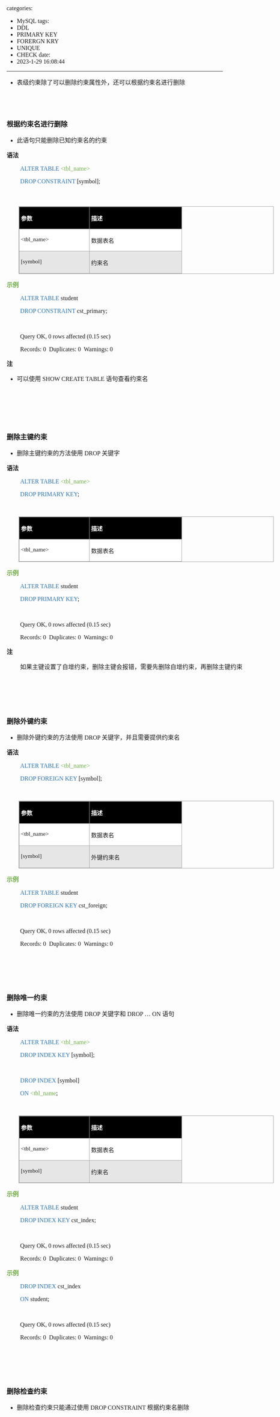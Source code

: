 categories:
- MySQL
tags:
- DDL
- PRIMARY KEY
- FORERGN KRY
- UNIQUE
- CHECK
date:
- 2023-1-29 16:08:44
---

<html xmlns:o="urn:schemas-microsoft-com:office:office"
xmlns:dt="uuid:C2F41010-65B3-11d1-A29F-00AA00C14882"
xmlns="http://www.w3.org/TR/REC-html40">

<head>
<meta http-equiv=Content-Type content="text/html; charset=utf-8">
<meta name=ProgId content=OneNote.File>
<meta name=Generator content="Microsoft OneNote 15">
</head>

<body lang=zh-CN style='font-family:"Microsoft YaHei UI";font-size:12.0pt'>
<!--StartFragment-->

<div style='direction:ltr;border-width:100%'>

<div style='direction:ltr;margin-top:0in;margin-left:0in;width:7.068in'>

<div style='direction:ltr;margin-top:0in;margin-left:0in;width:7.068in'>

<ul type=disc style='direction:ltr;unicode-bidi:embed;margin-top:0in;
 margin-bottom:0in'>
 <li style='margin-top:0;margin-bottom:0;vertical-align:middle'><span
     style='font-family:"Microsoft YaHei UI";font-size:12.0pt'>表级约束除了可以删除约束属性外，还可以根据约束名进行删除</span></li>
</ul>

<p style='margin-left:.375in;font-family:"Comic Sans MS";font-size:
12.0pt'>&nbsp;</p>

<p style='font-family:"Comic Sans MS";font-size:12.0pt'>&nbsp;</p>

<p style='font-family:"Microsoft YaHei UI";font-size:13.5pt'><span
style='font-weight:bold'>根据约束名进行删除</span></p>

<ul type=disc style='direction:ltr;unicode-bidi:embed;margin-top:0in;
 margin-bottom:0in'>
 <li style='margin-top:0;margin-bottom:0;vertical-align:middle'><span
     style='font-family:"Microsoft YaHei UI";font-size:12.0pt'>此语句只能删除已知约束名的约束</span></li>
</ul>

<p style='font-family:"Microsoft YaHei UI";font-size:12.0pt'><span
style='font-weight:bold'>语法</span></p>

<p style='margin-left:.375in;font-family:"Comic Sans MS";font-size:
12.0pt' lang=en-US><span style='color:#2E75B5'>ALTER TABLE </span><span
style='color:#70AD47'>&lt;tbl_name&gt; </span></p>

<p style='margin-left:.375in;font-family:"Comic Sans MS";font-size:
12.0pt' lang=en-US><span style='color:#2E75B5'>DROP CONSTRAINT</span> [symbol];</p>

<p style='margin-left:.375in;font-family:"Comic Sans MS";font-size:
13.5pt'>&nbsp;</p>

<div style='direction:ltr'>

<table border=1 cellpadding=0 cellspacing=0 valign=top style='direction:ltr;
 border-collapse:collapse;border-style:solid;border-color:#A3A3A3;border-width:
 1pt;margin-left:.3333in' title="" summary="">
 <tr>
  <td style='border-style:solid;border-color:#A3A3A3;border-width:1pt;
  background-color:black;vertical-align:top;width:1.8541in;padding:2.0pt 3.0pt 2.0pt 3.0pt'>
  <p style='font-family:"Microsoft YaHei UI";font-size:11.5pt;
  color:white'><span style='font-weight:bold'>参数</span></p>
  </td>
  <td style='border-style:solid;border-color:#A3A3A3;border-width:1pt;
  background-color:black;vertical-align:top;width:2.468in;padding:2.0pt 3.0pt 2.0pt 3.0pt'>
  <p style='font-size:11.5pt;color:white'><span style='font-weight:
  bold;font-family:"Microsoft YaHei UI"' lang=zh-CN>描述</span><span
  style='font-weight:bold;font-family:"Comic Sans MS"' lang=en-US> </span></p>
  </td>
 </tr>
 <tr>
  <td style='border-style:solid;border-color:#A3A3A3;border-width:1pt;
  background-color:white;vertical-align:top;width:1.8541in;padding:2.0pt 3.0pt 2.0pt 3.0pt'>
  <p style='font-family:"Comic Sans MS";font-size:11.5pt'><span
  lang=en-US>&lt;</span><span lang=zh-CN>tbl_name</span><span lang=en-US>&gt;</span></p>
  </td>
  <td style='border-style:solid;border-color:#A3A3A3;border-width:1pt;
  background-color:white;vertical-align:top;width:2.468in;padding:2.0pt 3.0pt 2.0pt 3.0pt'>
  <p style='font-family:"Microsoft YaHei UI";font-size:11.5pt'>数据表名</p>
  </td>
 </tr>
 <tr>
  <td style='border-style:solid;border-color:#A3A3A3;border-width:1pt;
  background-color:#E7E6E6;vertical-align:top;width:1.8541in;padding:2.0pt 3.0pt 2.0pt 3.0pt'>
  <p style='font-family:"Comic Sans MS";font-size:11.5pt'
  lang=en-US>[symbol]</p>
  </td>
  <td style='border-style:solid;border-color:#A3A3A3;border-width:1pt;
  background-color:#E7E6E6;vertical-align:top;width:2.468in;padding:2.0pt 3.0pt 2.0pt 3.0pt'>
  <p style='font-family:"Microsoft YaHei UI";font-size:11.5pt'>约束名</p>
  </td>
 </tr>
</table>

</div>

<p style='font-family:"Microsoft YaHei UI";font-size:12.0pt;
color:#70AD47'><span style='font-weight:bold'>示例</span></p>

<p style='margin-left:.375in;font-family:"Comic Sans MS";font-size:
12.0pt' lang=en-US><span style='color:#2E75B5'>ALTER TABLE</span> student</p>

<p style='margin-left:.375in;font-family:"Comic Sans MS";font-size:
12.0pt' lang=en-US><span style='color:#2E75B5'>DROP CONSTRAINT</span>
cst_primary;</p>

<p style='margin-left:.375in;font-family:"Comic Sans MS";font-size:
12.0pt' lang=en-US>&nbsp;</p>

<p style='margin-left:.375in;font-family:"Comic Sans MS";font-size:
12.0pt'>Query OK, 0 rows affected (0.15 sec)</p>

<p style='margin-left:.375in;font-family:"Comic Sans MS";font-size:
12.0pt'>Records: 0<span style='mso-spacerun:yes'>  </span>Duplicates: 0<span
style='mso-spacerun:yes'>  </span>Warnings: 0</p>

<p style='font-family:"Microsoft YaHei UI";font-size:12.0pt'><span
style='font-weight:bold'>注</span></p>

<ul type=disc style='direction:ltr;unicode-bidi:embed;margin-top:0in;
 margin-bottom:0in'>
 <li style='margin-top:0;margin-bottom:0;vertical-align:middle'><span
     style='font-family:"Microsoft YaHei UI";font-size:12.0pt' lang=zh-CN>可以使用</span><span
     style='font-family:"Comic Sans MS";font-size:12.0pt' lang=en-US> </span><span
     style='font-family:"Comic Sans MS";font-size:12.0pt' lang=zh-CN>SHOW
     CREATE TABLE</span><span style='font-family:"Comic Sans MS";font-size:
     12.0pt' lang=en-US> </span><span style='font-family:"Microsoft YaHei UI";
     font-size:12.0pt' lang=zh-CN>语句查看约束名</span><span style='font-family:"Comic Sans MS";
     font-size:12.0pt' lang=en-US> </span></li>
</ul>

<p style='font-family:"Comic Sans MS";font-size:12.0pt;color:#70AD47'>&nbsp;</p>

<p style='margin-left:.375in;font-family:"Comic Sans MS";font-size:
13.5pt'>&nbsp;</p>

<p style='margin-left:.375in;font-family:"Comic Sans MS";font-size:
13.5pt'>&nbsp;</p>

<p style='font-family:"Microsoft YaHei UI";font-size:13.5pt'><span
style='font-weight:bold'>删除主键约束</span></p>

<ul type=disc style='direction:ltr;unicode-bidi:embed;margin-top:0in;
 margin-bottom:0in'>
 <li style='margin-top:0;margin-bottom:0;vertical-align:middle'><span
     style='font-family:"Microsoft YaHei UI";font-size:12.0pt' lang=zh-CN>删除主键约束的方法使用</span><span
     style='font-family:"Comic Sans MS";font-size:12.0pt' lang=en-US> DROP </span><span
     style='font-family:"Microsoft YaHei UI";font-size:12.0pt' lang=zh-CN>关键字</span></li>
</ul>

<p style='font-family:"Microsoft YaHei UI";font-size:12.0pt'><span
style='font-weight:bold'>语法</span></p>

<p style='margin-left:.375in;font-family:"Comic Sans MS";font-size:
12.0pt' lang=en-US><span style='color:#2E75B5'>ALTER TABLE </span><span
style='color:#70AD47'>&lt;tbl_name&gt; </span></p>

<p style='margin-left:.375in;font-family:"Comic Sans MS";font-size:
12.0pt' lang=en-US><span style='color:#2E75B5'>DROP PRIMARY KEY</span>;</p>

<p style='margin-left:.375in;font-family:"Comic Sans MS";font-size:
12.0pt' lang=en-US>&nbsp;</p>

<div style='direction:ltr'>

<table border=1 cellpadding=0 cellspacing=0 valign=top style='direction:ltr;
 border-collapse:collapse;border-style:solid;border-color:#A3A3A3;border-width:
 1pt;margin-left:.3333in' title="" summary="">
 <tr>
  <td style='border-style:solid;border-color:#A3A3A3;border-width:1pt;
  background-color:black;vertical-align:top;width:1.8541in;padding:2.0pt 3.0pt 2.0pt 3.0pt'>
  <p style='font-family:"Microsoft YaHei UI";font-size:11.5pt;
  color:white'><span style='font-weight:bold'>参数</span></p>
  </td>
  <td style='border-style:solid;border-color:#A3A3A3;border-width:1pt;
  background-color:black;vertical-align:top;width:2.468in;padding:2.0pt 3.0pt 2.0pt 3.0pt'>
  <p style='font-size:11.5pt;color:white'><span style='font-weight:
  bold;font-family:"Microsoft YaHei UI"' lang=zh-CN>描述</span><span
  style='font-weight:bold;font-family:"Comic Sans MS"' lang=en-US> </span></p>
  </td>
 </tr>
 <tr>
  <td style='border-style:solid;border-color:#A3A3A3;border-width:1pt;
  background-color:white;vertical-align:top;width:1.8541in;padding:2.0pt 3.0pt 2.0pt 3.0pt'>
  <p style='font-family:"Comic Sans MS";font-size:11.5pt'><span
  lang=en-US>&lt;</span><span lang=zh-CN>tbl_name</span><span lang=en-US>&gt;</span></p>
  </td>
  <td style='border-style:solid;border-color:#A3A3A3;border-width:1pt;
  background-color:white;vertical-align:top;width:2.468in;padding:2.0pt 3.0pt 2.0pt 3.0pt'>
  <p style='font-family:"Microsoft YaHei UI";font-size:11.5pt'>数据表名</p>
  </td>
 </tr>
</table>

</div>

<p style='font-family:"Microsoft YaHei UI";font-size:12.0pt;
color:#70AD47'><span style='font-weight:bold'>示例</span></p>

<p style='margin-left:.375in;font-family:"Comic Sans MS";font-size:
12.0pt' lang=en-US><span style='color:#2E75B5'>ALTER TABLE</span> student</p>

<p style='margin-left:.375in;font-family:"Comic Sans MS";font-size:
12.0pt' lang=en-US><span style='color:#2E75B5'>DROP PRIMARY KEY</span>;</p>

<p style='margin-left:.375in;font-family:"Comic Sans MS";font-size:
12.0pt' lang=en-US>&nbsp;</p>

<p style='margin-left:.375in;font-family:"Comic Sans MS";font-size:
12.0pt'>Query OK, 0 rows affected (0.15 sec)</p>

<p style='margin-left:.375in;font-family:"Comic Sans MS";font-size:
12.0pt'>Records: 0<span style='mso-spacerun:yes'>  </span>Duplicates: 0<span
style='mso-spacerun:yes'>  </span>Warnings: 0</p>

<p style='font-family:"Microsoft YaHei UI";font-size:12.0pt'><span
style='font-weight:bold'>注</span></p>

<p style='margin-left:.375in;font-family:"Microsoft YaHei UI";
font-size:12.0pt'>如果主键设置了自增约束，删除主键会报错，需要先删除自增约束，再删除主键约束</p>

<p style='font-family:"Comic Sans MS";font-size:12.0pt'>&nbsp;</p>

<p style='font-family:"Comic Sans MS";font-size:12.0pt'>&nbsp;</p>

<p style='font-family:"Comic Sans MS";font-size:12.0pt'>&nbsp;</p>

<p style='font-family:"Microsoft YaHei UI";font-size:13.5pt'><span
style='font-weight:bold'>删除外键约束</span></p>

<ul type=disc style='direction:ltr;unicode-bidi:embed;margin-top:0in;
 margin-bottom:0in'>
 <li style='margin-top:0;margin-bottom:0;vertical-align:middle'><span
     style='font-family:"Microsoft YaHei UI";font-size:12.0pt' lang=zh-CN>删除外键约束的方法使用</span><span
     style='font-family:"Comic Sans MS";font-size:12.0pt' lang=en-US> DROP </span><span
     style='font-family:"Microsoft YaHei UI";font-size:12.0pt' lang=zh-CN>关键字，并且需要提供约束名</span></li>
</ul>

<p style='font-family:"Microsoft YaHei UI";font-size:12.0pt'><span
style='font-weight:bold'>语法</span></p>

<p style='margin-left:.375in;font-family:"Comic Sans MS";font-size:
12.0pt' lang=en-US><span style='color:#2E75B5'>ALTER TABLE </span><span
style='color:#70AD47'>&lt;tbl_name&gt; </span></p>

<p style='margin-left:.375in;font-family:"Comic Sans MS";font-size:
12.0pt'><span style='color:#2E75B5' lang=en-US>DROP FOREIGN KEY </span><span
lang=en-US>[</span><span lang=zh-CN>symbol</span><span lang=en-US>];</span></p>

<p style='margin-left:.375in;font-family:"Comic Sans MS";font-size:
12.0pt' lang=en-US>&nbsp;</p>

<div style='direction:ltr'>

<table border=1 cellpadding=0 cellspacing=0 valign=top style='direction:ltr;
 border-collapse:collapse;border-style:solid;border-color:#A3A3A3;border-width:
 1pt;margin-left:.3333in' title="" summary="">
 <tr>
  <td style='border-style:solid;border-color:#A3A3A3;border-width:1pt;
  background-color:black;vertical-align:top;width:1.8541in;padding:2.0pt 3.0pt 2.0pt 3.0pt'>
  <p style='font-family:"Microsoft YaHei UI";font-size:11.5pt;
  color:white'><span style='font-weight:bold'>参数</span></p>
  </td>
  <td style='border-style:solid;border-color:#A3A3A3;border-width:1pt;
  background-color:black;vertical-align:top;width:2.468in;padding:2.0pt 3.0pt 2.0pt 3.0pt'>
  <p style='font-size:11.5pt;color:white'><span style='font-weight:
  bold;font-family:"Microsoft YaHei UI"' lang=zh-CN>描述</span><span
  style='font-weight:bold;font-family:"Comic Sans MS"' lang=en-US> </span></p>
  </td>
 </tr>
 <tr>
  <td style='border-style:solid;border-color:#A3A3A3;border-width:1pt;
  background-color:white;vertical-align:top;width:1.8541in;padding:2.0pt 3.0pt 2.0pt 3.0pt'>
  <p style='font-family:"Comic Sans MS";font-size:11.5pt'><span
  lang=en-US>&lt;</span><span lang=zh-CN>tbl_name</span><span lang=en-US>&gt;</span></p>
  </td>
  <td style='border-style:solid;border-color:#A3A3A3;border-width:1pt;
  background-color:white;vertical-align:top;width:2.468in;padding:2.0pt 3.0pt 2.0pt 3.0pt'>
  <p style='font-family:"Microsoft YaHei UI";font-size:11.5pt'>数据表名</p>
  </td>
 </tr>
 <tr>
  <td style='border-style:solid;border-color:#A3A3A3;border-width:1pt;
  background-color:#E7E6E6;vertical-align:top;width:1.8541in;padding:2.0pt 3.0pt 2.0pt 3.0pt'>
  <p style='font-family:"Comic Sans MS";font-size:11.5pt'
  lang=en-US>[symbol]</p>
  </td>
  <td style='border-style:solid;border-color:#A3A3A3;border-width:1pt;
  background-color:#E7E6E6;vertical-align:top;width:2.468in;padding:2.0pt 3.0pt 2.0pt 3.0pt'>
  <p style='font-family:"Microsoft YaHei UI";font-size:11.5pt'>外键约束名</p>
  </td>
 </tr>
</table>

</div>

<p style='font-family:"Microsoft YaHei UI";font-size:12.0pt;
color:#70AD47'><span style='font-weight:bold'>示例</span></p>

<p style='margin-left:.375in;font-family:"Comic Sans MS";font-size:
12.0pt' lang=en-US><span style='color:#2E75B5'>ALTER TABLE</span> student</p>

<p style='margin-left:.375in;font-family:"Comic Sans MS";font-size:
12.0pt' lang=en-US><span style='color:#2E75B5'>DROP FOREIGN KEY</span>
cst_foreign;</p>

<p style='font-family:"Comic Sans MS";font-size:12.0pt' lang=en-US>&nbsp;</p>

<p style='margin-left:.375in;font-family:"Comic Sans MS";font-size:
12.0pt'>Query OK, 0 rows affected (0.15 sec)</p>

<p style='margin-left:.375in;font-family:"Comic Sans MS";font-size:
12.0pt'>Records: 0<span style='mso-spacerun:yes'>  </span>Duplicates: 0<span
style='mso-spacerun:yes'>  </span>Warnings: 0</p>

<p style='font-family:"Comic Sans MS";font-size:12.0pt'>&nbsp;</p>

<p style='font-family:"Comic Sans MS";font-size:12.0pt'>&nbsp;</p>

<p style='font-family:"Comic Sans MS";font-size:12.0pt'>&nbsp;</p>

<p style='font-family:"Microsoft YaHei UI";font-size:13.5pt'><span
style='font-weight:bold'>删除唯一约束</span></p>

<ul type=disc style='direction:ltr;unicode-bidi:embed;margin-top:0in;
 margin-bottom:0in'>
 <li style='margin-top:0;margin-bottom:0;vertical-align:middle'><span
     style='font-family:"Microsoft YaHei UI";font-size:12.0pt' lang=zh-CN>删除唯一约束的方法使用</span><span
     style='font-family:"Comic Sans MS";font-size:12.0pt' lang=en-US> DROP </span><span
     style='font-family:"Microsoft YaHei UI";font-size:12.0pt' lang=zh-CN>关键字和</span><span
     style='font-family:"Comic Sans MS";font-size:12.0pt' lang=en-US> DROP … ON
     </span><span style='font-family:"Microsoft YaHei UI";font-size:12.0pt'
     lang=zh-CN>语句</span></li>
</ul>

<p style='font-family:"Microsoft YaHei UI";font-size:12.0pt'><span
style='font-weight:bold'>语法</span></p>

<p style='margin-left:.375in;font-family:"Comic Sans MS";font-size:
12.0pt' lang=en-US><span style='color:#2E75B5'>ALTER TABLE </span><span
style='color:#70AD47'>&lt;tbl_name&gt; </span></p>

<p style='margin-left:.375in;font-family:"Comic Sans MS";font-size:
12.0pt'><span style='color:#2E75B5' lang=en-US>DROP INDEX KEY </span><span
lang=en-US>[</span><span lang=zh-CN>symbol</span><span lang=en-US>];</span></p>

<p style='margin-left:.375in;font-family:"Comic Sans MS";font-size:
12.0pt' lang=en-US>&nbsp;</p>

<p style='margin-left:.375in;font-family:"Comic Sans MS";font-size:
12.0pt'><span style='color:#2E75B5' lang=en-US>DROP INDEX</span><span
lang=en-US> [</span><span lang=zh-CN>symbol</span><span lang=en-US>] </span></p>

<p style='margin-left:.375in;font-family:"Comic Sans MS";font-size:
12.0pt' lang=en-US><span style='color:#2E75B5'>ON </span><span
style='color:#70AD47'>&lt;tbl_name</span>;</p>

<p style='margin-left:.375in;font-family:"Comic Sans MS";font-size:
12.0pt' lang=en-US>&nbsp;</p>

<div style='direction:ltr'>

<table border=1 cellpadding=0 cellspacing=0 valign=top style='direction:ltr;
 border-collapse:collapse;border-style:solid;border-color:#A3A3A3;border-width:
 1pt;margin-left:.3333in' title="" summary="">
 <tr>
  <td style='border-style:solid;border-color:#A3A3A3;border-width:1pt;
  background-color:black;vertical-align:top;width:1.8541in;padding:2.0pt 3.0pt 2.0pt 3.0pt'>
  <p style='font-family:"Microsoft YaHei UI";font-size:11.5pt;
  color:white'><span style='font-weight:bold'>参数</span></p>
  </td>
  <td style='border-style:solid;border-color:#A3A3A3;border-width:1pt;
  background-color:black;vertical-align:top;width:2.468in;padding:2.0pt 3.0pt 2.0pt 3.0pt'>
  <p style='font-size:11.5pt;color:white'><span style='font-weight:
  bold;font-family:"Microsoft YaHei UI"' lang=zh-CN>描述</span><span
  style='font-weight:bold;font-family:"Comic Sans MS"' lang=en-US> </span></p>
  </td>
 </tr>
 <tr>
  <td style='border-style:solid;border-color:#A3A3A3;border-width:1pt;
  background-color:white;vertical-align:top;width:1.8541in;padding:2.0pt 3.0pt 2.0pt 3.0pt'>
  <p style='font-family:"Comic Sans MS";font-size:11.5pt'><span
  lang=en-US>&lt;</span><span lang=zh-CN>tbl_name</span><span lang=en-US>&gt;</span></p>
  </td>
  <td style='border-style:solid;border-color:#A3A3A3;border-width:1pt;
  background-color:white;vertical-align:top;width:2.468in;padding:2.0pt 3.0pt 2.0pt 3.0pt'>
  <p style='font-family:"Microsoft YaHei UI";font-size:11.5pt'>数据表名</p>
  </td>
 </tr>
 <tr>
  <td style='border-style:solid;border-color:#A3A3A3;border-width:1pt;
  background-color:#E7E6E6;vertical-align:top;width:1.8541in;padding:2.0pt 3.0pt 2.0pt 3.0pt'>
  <p style='font-family:"Comic Sans MS";font-size:11.5pt'
  lang=en-US>[symbol]</p>
  </td>
  <td style='border-style:solid;border-color:#A3A3A3;border-width:1pt;
  background-color:#E7E6E6;vertical-align:top;width:2.468in;padding:2.0pt 3.0pt 2.0pt 3.0pt'>
  <p style='font-family:"Microsoft YaHei UI";font-size:11.5pt'>约束名</p>
  </td>
 </tr>
</table>

</div>

<p style='font-family:"Microsoft YaHei UI";font-size:12.0pt;
color:#70AD47'><span style='font-weight:bold'>示例</span></p>

<p style='margin-left:.375in;font-family:"Comic Sans MS";font-size:
12.0pt' lang=en-US><span style='color:#2E75B5'>ALTER TABLE</span> student</p>

<p style='margin-left:.375in;font-family:"Comic Sans MS";font-size:
12.0pt' lang=en-US><span style='color:#2E75B5'>DROP INDEX KEY</span> cst_index;</p>

<p style='font-family:"Comic Sans MS";font-size:12.0pt' lang=en-US>&nbsp;</p>

<p style='margin-left:.375in;font-family:"Comic Sans MS";font-size:
12.0pt'>Query OK, 0 rows affected (0.15 sec)</p>

<p style='margin-left:.375in;font-family:"Comic Sans MS";font-size:
12.0pt'>Records: 0<span style='mso-spacerun:yes'>  </span>Duplicates: 0<span
style='mso-spacerun:yes'>  </span>Warnings: 0</p>

<p style='font-family:"Microsoft YaHei UI";font-size:12.0pt;
color:#70AD47'><span style='font-weight:bold'>示例</span></p>

<p style='margin-left:.375in;font-family:"Comic Sans MS";font-size:
12.0pt' lang=en-US><span style='color:#2E75B5'>DROP INDEX</span> cst_index</p>

<p style='margin-left:.375in;font-family:"Comic Sans MS";font-size:
12.0pt' lang=en-US><span style='color:#2E75B5'>ON</span> student;</p>

<p style='font-family:"Comic Sans MS";font-size:12.0pt' lang=en-US>&nbsp;</p>

<p style='margin-left:.375in;font-family:"Comic Sans MS";font-size:
12.0pt'>Query OK, 0 rows affected (0.15 sec)</p>

<p style='margin-left:.375in;font-family:"Comic Sans MS";font-size:
12.0pt'>Records: 0<span style='mso-spacerun:yes'>  </span>Duplicates: 0<span
style='mso-spacerun:yes'>  </span>Warnings: 0</p>

<p style='font-family:"Comic Sans MS";font-size:12.0pt'>&nbsp;</p>

<p style='font-family:"Comic Sans MS";font-size:12.0pt'>&nbsp;</p>

<p style='font-family:"Comic Sans MS";font-size:12.0pt'>&nbsp;</p>

<p style='font-family:"Microsoft YaHei UI";font-size:13.5pt'><span
style='font-weight:bold'>删除检查约束</span></p>

<ul type=disc style='direction:ltr;unicode-bidi:embed;margin-top:0in;
 margin-bottom:0in'>
 <li style='margin-top:0;margin-bottom:0;vertical-align:middle'><span
     style='font-family:"Microsoft YaHei UI";font-size:12.0pt' lang=zh-CN>删除检查约束只能通过使用</span><span
     style='font-family:"Comic Sans MS";font-size:12.0pt' lang=en-US> DROP
     CONSTRAINT </span><span style='font-family:"Microsoft YaHei UI";
     font-size:12.0pt' lang=zh-CN>根据约束名删除</span></li>
</ul>

<p style='font-family:"Comic Sans MS";font-size:12.0pt'>&nbsp;</p>

</div>

</div>

</div>

<!--EndFragment-->
</body>
